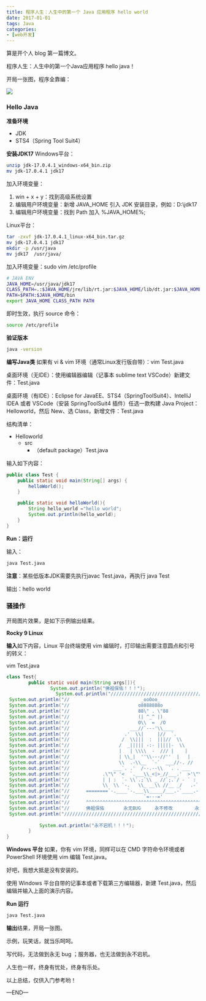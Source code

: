 ```yaml
---
title: 程序人生：人生中的第一个 Java 应用程序 hello world
date: 2017-01-01 
tags: Java
categories: 
- [web开发]
---
```


算是开个人 blog 第一篇博文。

程序人生：人生中的第一个Java应用程序 hello java！

开局一张图，程序全靠编：

![](https://s1.ax1x.com/2023/05/15/p92J3q0.png)



<!-- more -->

### Hello Java



**准备环境**

- JDK
- STS4（Spring Tool Suit4）



**安装JDK17**
Windows平台：

```bash
unzip jdk-17.0.4.1_windows-x64_bin.zip
mv jdk-17.0.4.1 jdk17
```
加入环境变量：
1. win + x + y：找到高级系统设置
2. 编辑用户环境变量：新增 JAVA_HOME 引入 JDK 安装目录，例如：D:\jdk17
3. 编辑用户环境变量：找到 Path 加入 %JAVA_HOME%;


Linux平台：
```bash
tar -zxvf jdk-17.0.4.1_linux-x64_bin.tar.gz
mv jdk-17.0.4.1 jdk17
mkdir -p /usr/java
mv jdk17  /usr/java/
```

加入环境变量：sudo vim /etc/profile
```bash
# JAVA ENV
JAVA_HOME=/usr/java/jdk17
CLASS_PATH=.:$JAVA_HOME/jre/lib/rt.jar:$JAVA_HOME/lib/dt.jar:$JAVA_HOME/lib/tools.jar
PATH=$PATH:$JAVA_HOME/bin
export JAVA_HOME CLASS_PATH PATH
```

即时生效，执行 source 命令：

```bash
source /etc/profile
```





**验证版本**

```bash
java -version
```



**编写Java类**
如果有 vi  &  vim 环境（通常Linux发行版自带）：vim Test.java

桌面环境（无IDE）：使用编辑器编辑（记事本  sublime text  VSCode）新建文件：Test.java

桌面环境（有IDE）：Eclipse for JavaEE、STS4（SpringToolSuit4）、IntelliJ 
IDEA 或者 VSCode（安装 SpringToolSuit4 插件）任选一款构建 Java Project：Helloworld，然后 New、选 Class，新增文件：Test.java

结构清单：
- Helloworld
	+ src
		* （default package）Test.java


输入如下内容：
```java
public class Test {
	public static void main(String[] args) {
		helloWorld();
	}

	public static void helloWorld(){
		String hello_world ="hello world";
		System.out.println(hello_world);
	}
}
```



**Run：运行**

输入：

```bash
java Test.java
```
**注意**：某些低版本JDK需要先执行javac Test.java，再执行 java Test

输出：hello world



### 骚操作

开局图片效果，是如下示例输出结果。

**Rocky 9 Linux**

**输入**如下内容，Linux 平台终端使用 vim 编辑时，打印输出需要注意圆点和引号的转义：

vim Test.java

```java
class Test{
        public static void main(String args[]){
                System.out.println("佛祖保佑！！！");
                  System.out.println("////////////////////////////////////////////////////////////////////");
 System.out.println("//                          _ooOoo_                               //");
 System.out.println("//                         o8888888o                              //");
 System.out.println("//                         88\" . \"88                              //");
 System.out.println("//                         (| ^_^ |)                              //");
 System.out.println("//                         O\\  =  /O                              //");
 System.out.println("//                      ___//`---'\\____                           //");
 System.out.println("//                    .'  \\|     |//  `.                          //");
 System.out.println("//                   /  \\|||  :  |||//  \\                         //");
 System.out.println("//                  /  _||||| -:- |||||-  \\                       //");
 System.out.println("//                  |   | \\\\  -  /// |    |                       //");
 System.out.println("//                  | \\_|  ''\\---//''  |   |                      //");
 System.out.println("//                  \\  .-\\__  `-`  ___//-. //                     //");
 System.out.println("//                ___`. .'  /--.--\\  `. . ___                     //");
 System.out.println("//            .\"\" '<  `.___\\_<|>_//___.'  >'\"\".                   //");
 System.out.println("//            | | :  `- \\`.;`\\ _ //`;.`/ - ` : | |                //");
 System.out.println("//            \\  \\ `-.   \\_ __\\ //__ _/   .-` /  /                //");
 System.out.println("//      ========`-.____`-.___\\_____/___.-`____.-'========         //");
 System.out.println("//                           `=---='                              //");
 System.out.println("//      ^^^^^^^^^^^^^^^^^^^^^^^^^^^^^^^^^^^^^^^^^^^^^^^^^^        //");
 System.out.println("//      佛祖保佑       永无BUG     永不修改        永不宕机       //");
 System.out.println("////////////////////////////////////////////////////////////////////");
            
            System.out.println("永不宕机！！！");
        }
}
```


**Windows 平台**
如果，你有 vim 环境，同样可以在 CMD 字符命令环境或者 PowerShell 环境使用 vim 编辑 Test.java。

好吧，我想大抵是没有安装的。

使用 Windows 平台自带的记事本或者下载第三方编辑器，新建 Test.java，然后编辑并输入上面的演示内容。


**Run 运行**

```bash
java Test.java
```

**输出**结果，开局一张图。



示例，玩笑话，就当乐呵呵。

写代码，无法做到永无 bug ；服务器，也无法做到永不宕机。

人生也一样，终身有忧处，终身有乐处。



以上总结，仅供入门参考哟！

—END—



